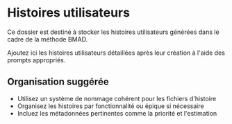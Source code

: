 # Histoires utilisateurs

Ce dossier est destiné à stocker les histoires utilisateurs générées dans le cadre de la méthode BMAD.

Ajoutez ici les histoires utilisateurs détaillées après leur création à l'aide des prompts appropriés.

## Organisation suggérée

- Utilisez un système de nommage cohérent pour les fichiers d'histoire
- Organisez les histoires par fonctionnalité ou épique si nécessaire
- Incluez les métadonnées pertinentes comme la priorité et l'estimation
